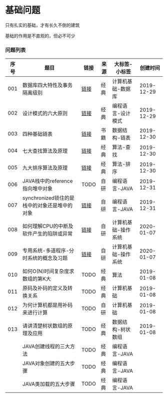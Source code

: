 # 基础问题

只有扎实的基础，才有长久不倒的建筑

基础的作用是不直观的，但必不可少

### 问题列表

|序号|题目|链接|来源|大标签-小标签|创建时间|
|--|--|--|--|--|--|
|001|数据库四大特性及事务隔离级别|[链接](https://github.com/peteryuanpan/notebook/blob/master/DATABASE/数据库四大特性及事物隔离级别.md)|经典|计算机基础-数据库|2019-12-29|
|002|设计模式的六大原则|[链接](软件工程/设计模式的六大原则)|经典|编程语言-设计模式|2019-12-29|
|003|四种基础链表|[链接](数据结构/四种基础链表)|书籍|数据结构-链表|2019-12-30|
|004|七大查找算法及原理|[链接](算法/七大查找算法及原理)|经典|算法-查找|2019-12-30|
|005|九大排序算法及原理|[链接](算法/九大排序算法及原理)|经典|算法-排序|2019-12-30|
|006|JAVA栈中的reference指向堆中对象|TODO|自研|编程语言-JAVA|2019-12-31|
|007|synchronized锁住的是栈中的对象还是堆中的对象|[链接](编程语言/synchronized锁住的是栈中的对象还是堆中的对象)|自研|编程语言-JAVA|2019-12-31|
|008|如何理解CPU的中断及软件产生的陷阱或异常|[链接](计算机基础/如何理解CPU的中断及软件产生的陷阱或异常)|自研|计算机基础-操作系统|2020-01-07|
|009|专用系统-多道程序-分时系统的概念及习题|[链接](计算机基础/专用系统-多道程序-分时系统的概念及习题)|自研|计算机基础-操作系统|2020-01-07|
|010|如何O(N)时间复杂度求数组的第K大|TODO|经典|算法|2019-01-08|
|011|原码及补码的定义及转换关系|TODO|经典|计算机基础|2019-01-08|
|012|为何计算机都是用补码来进行计算|TODO|自研|计算机基础|2019-01-08|
|013|请讲清楚树状数组的原理及应用|TODO|经典|数据结构-树状数组|2019-01-08|
||JAVA创建线程的三大方法|TODO|经典|编程语言-JAVA||
||JAVA对象创建的五大步骤|TODO|经典|编程语言-JAVA||
||JAVA类加载的五大步骤|TODO|经典|编程语言-JAVA||
